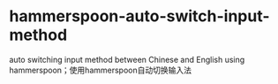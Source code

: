 # hammerspoon-auto-switch-input-method
auto switching input method between Chinese and English using hammerspoon；使用hammerspoon自动切换输入法
